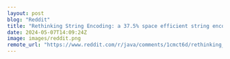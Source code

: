 ```yaml
---
layout: post
blog: "Reddit"
title: "Rethinking String Encoding: a 37.5% space efficient string encoding than traditional UTF-8 in Apache Fury"
date: 2024-05-07T14:09:24Z
image: images/reddit.png
remote_url: "https://www.reddit.com/r/java/comments/1cmct6d/rethinking_string_encoding_a_375_space_efficient/"
---
```

